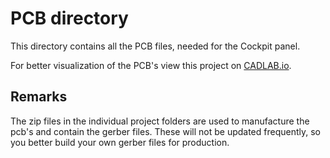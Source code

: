 # PCB directory
This directory contains all the PCB files, needed for the Cockpit panel.


For better visualization of the PCB's view this project on [CADLAB.io](https://cadlab.io/project/23795/main/files/PCB/projects). 

## Remarks
The zip files in the individual project folders are used to manufacture the pcb's and contain the gerber files. These will not be updated frequently, so you better build your own gerber files for production.
